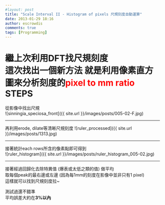 ```yaml
---
#layout: post
title: "Scale Interval II - Histogram of pixels 尺規刻度自動運算"
date: 2013-01-29 18:16
author: escrowdis
comments: true
tags: [Programming]
---
```

繼上次利用DFT找尺規刻度<br>
這次找出一個新方法
就是利用**像素直方圖**來分析刻度的<span style="color: red">pixel to mm ratio</span>
STEPS
===
</span>從影像中找出尺規<br>
![sinningia_speciosa_front]({{ site.url }}/images/posts/005-02-F.jpg)
- - -
再利用erode, dilate等清晰尺規刻度
![ruler_processed]({{ site.url }}/images/posts/1313.jpg)
- - -
接著統計each rows所含的像素點即可得到<br>
![ruler_histogram]({{ site.url }}/images/posts/ruler_histogram_005-02.jpg)
- - -
接著經過回歸化去除特異值 (爆表或太低之類的值) 做平均<br>
取每個peak的最右邊或左邊 (因為每1mm的刻度在影像中並非只有1 pixel)<br>
這樣就可以找到尺規刻度拉~

測試過還不錯準<br>
平均誤差大約在**3%以內**
